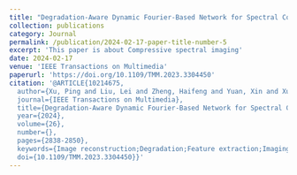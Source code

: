 ```yaml
---
title: "Degradation-Aware Dynamic Fourier-Based Network for Spectral Compressive Imaging"
collection: publications
category: Journal
permalink: /publication/2024-02-17-paper-title-number-5
excerpt: 'This paper is about Compressive spectral imaging'
date: 2024-02-17
venue: 'IEEE Transactions on Multimedia'
paperurl: 'https://doi.org/10.1109/TMM.2023.3304450'
citation: '@ARTICLE{10214675,
  author={Xu, Ping and Liu, Lei and Zheng, Haifeng and Yuan, Xin and Xu, Chen and Xue, Lingyun},
  journal={IEEE Transactions on Multimedia}, 
  title={Degradation-Aware Dynamic Fourier-Based Network for Spectral Compressive Imaging}, 
  year={2024},
  volume={26},
  number={},
  pages={2838-2850},
  keywords={Image reconstruction;Degradation;Feature extraction;Imaging;Mathematical models;Heuristic algorithms;Convolution;Deep learning;fourier transform;hyperspectral images;snapshot compressive imaging},
  doi={10.1109/TMM.2023.3304450}}'
---
```

